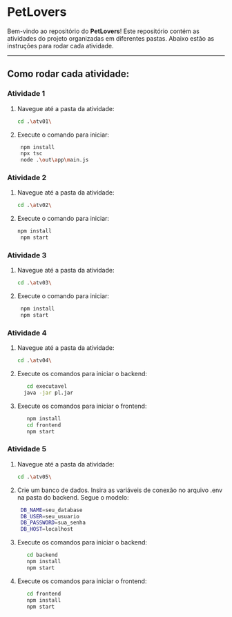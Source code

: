 # PetLovers

Bem-vindo ao repositório do **PetLovers**! Este repositório contém as atividades do projeto organizadas em diferentes pastas. Abaixo estão as instruções para rodar cada atividade.

---

## Como rodar cada atividade:

### Atividade 1
1. Navegue até a pasta da atividade:
   ```bash
   cd .\atv01\
   ```

2. Execute o comando para iniciar:
   ```bash
    npm install
    npx tsc
    node .\out\app\main.js
   ```

### Atividade 2
1. Navegue até a pasta da atividade:
   ```bash
   cd .\atv02\
   ```

2. Execute o comando para iniciar:
   ```bash
   npm install
    npm start
   ```

### Atividade 3
1. Navegue até a pasta da atividade:
   ```bash
   cd .\atv03\
   ```

2. Execute o comando para iniciar:
   ```bash
    npm install
    npm start
   ```

### Atividade 4
1. Navegue até a pasta da atividade:
   ```bash
   cd .\atv04\
   ```

2. Execute os comandos para iniciar o backend:
   ```bash
      cd executavel
     java -jar pl.jar
   ```

3. Execute os comandos para iniciar o frontend:
   ```bash
      npm install
      cd frontend
      npm start
   ```

### Atividade 5
1. Navegue até a pasta da atividade:
   ```bash
   cd .\atv05\
   ```
   
2. Crie um banco de dados. Insira as variáveis de conexão no arquivo .env na pasta do backend. Segue o modelo:
   ```bash
    DB_NAME=seu_database
    DB_USER=seu_usuario
    DB_PASSWORD=sua_senha
    DB_HOST=localhost
   ```

3. Execute os comandos para iniciar o backend:
   ```bash
      cd backend
      npm install
      npm start
   ```

4. Execute os comandos para iniciar o frontend:
   ```bash
      cd frontend
      npm install
      npm start
   ```
